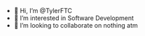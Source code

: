 - 👋 Hi, I’m @TylerFTC
- 👀 I’m interested in Software Development
- 💞️ I’m looking to collaborate on nothing atm

<!---
TylerFTC/TylerFTC is a ✨ special ✨ repository because its `README.md` (this file) appears on your GitHub profile.
You can click the Preview link to take a look at your changes.
--->

